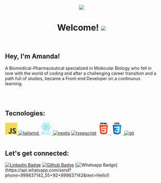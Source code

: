 <p align="center"><img height="250" src="https://c.tenor.com/eQlXwfXcQ4YAAAAC/anime-computer.gif"></p>

<h1 align="center"> Welcome! <img src="https://media3.giphy.com/media/kBZ212yGzFaxgkSIKW/giphy.gif?cid=790b76115a239b496d6f742915a68a654d812e6ac4b23111&rid=giphy.gif&ct=s" width="50"></h1>
<br>
<h2>Hey, I'm Amanda!</h2>
<p>A Biomedical-Pharmaceutical specialized in Molecular Biology who fell in love with the world of coding and after a challenging career transition and a path full of studies, became a Front-end Developer on a continuous learning.</p>
<br><br>

## Tecnologies:

<p align="left">
<a href="https://developer.mozilla.org/en-US/docs/Web/JavaScript" target="_blank"> <img src="https://raw.githubusercontent.com/devicons/devicon/master/icons/javascript/javascript-original.svg" alt="javascript" width="40" height="40"/> </a>
<a href="https://tailwindcss.com/" target="_blank"> <img src="https://cdn.jsdelivr.net/gh/devicons/devicon/icons/tailwindcss/tailwindcss-plain.svg" alt="tailwind" width="40" height="40"/> </a>
<a href="https://reactjs.org/" target="_blank"> <img src="https://raw.githubusercontent.com/devicons/devicon/master/icons/react/react-original-wordmark.svg" alt="react" width="40" height="40"/> </a>
<a href="https://nextjs.org/" target="_blank"><img src="https://cdn.jsdelivr.net/gh/devicons/devicon/icons/nextjs/nextjs-original-wordmark.svg" alt="nextjs" width="40" height="40"/></a>
<a href="https://www.typescriptlang.org/" target="_blank"><img src="https://cdn.jsdelivr.net/gh/devicons/devicon/icons/typescript/typescript-plain.svg" alt="typescript" width="40" height="40"/></a>
<a href="https://www.w3.org/html/" target="_blank"> <img src="https://raw.githubusercontent.com/devicons/devicon/master/icons/html5/html5-original-wordmark.svg" alt="html5" width="40" height="40"/> </a>
<a href="https://www.w3schools.com/css/" target="_blank"> <img src="https://raw.githubusercontent.com/devicons/devicon/master/icons/css3/css3-original-wordmark.svg" alt="css3" width="40" height="40"/> </a>
<a href="https://git-scm.com/" target="_blank"> <img src="https://www.vectorlogo.zone/logos/git-scm/git-scm-icon.svg" alt="git" width="40" height="40"/> </a>
<br><br>

## Let's get connected:

[![Linkedin Badge](https://www.linkedin.com/in/amanda-nunes-b2307483/)](www.linkedin.com/in/amanda-nunes-b2307483)
[![Github Badge](https://img.shields.io/badge/-Github-000?style=flat-square&logo=Github&logoColor=white&link=https://github.com/MarceloNFilho)](https://github.com/mandyHellz)
[![Whatsapp Badge](https://img.shields.io/badge/-Whatsapp-4CA143?style=flat-square&labelColor=4CA143&logo=whatsapp&logoColor=white&link=https://api.whatsapp.com/send?phone=92999637142&text=Hello!)](https://api.whatsapp.com/send?phone=999637142_55+92+999637142&text=Hello!)
